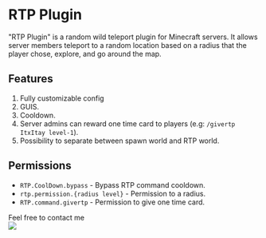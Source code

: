 
# RTP Plugin

"RTP Plugin" is a random wild teleport plugin for Minecraft servers. It allows server members teleport to a random location based on a radius that the player chose, explore, and go around the map.


## Features

1. Fully customizable config
2. GUIS.
3. Cooldown.
4. Server admins can reward one time card to players (e.g: `/givertp ItxItay level-1`).
5. Possibility to separate between spawn world and RTP world.

## Permissions
- `RTP.CoolDown.bypass` - Bypass RTP command cooldown.
- `rtp.permission.{radius level}` - Permission to a radius.
- `RTP.command.givertp` - Permission to give one time card.

Feel free to contact me  <br> [![](https://dcbadge.limes.pink/api/shield/844200691035537460)](https://discordapp.com/users/844200691035537460)
